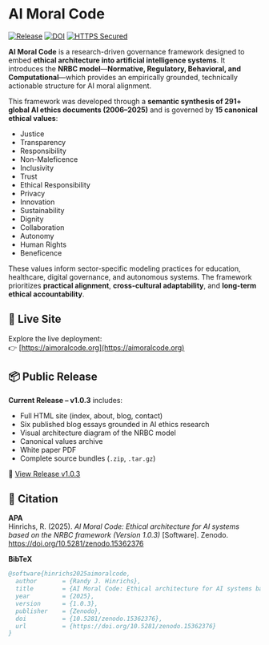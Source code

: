 # AI Moral Code

[![Release](https://img.shields.io/github/v/release/rjhinrichs/aimoralcode)](https://github.com/rjhinrichs/aimoralcode/releases/tag/v1.0.3)
[![DOI](https://zenodo.org/badge/DOI/10.5281/zenodo.15362376.svg)](https://doi.org/10.5281/zenodo.15362376)
[![HTTPS Secured](https://img.shields.io/badge/secure-https-green.svg)](https://aimoralcode.org)

**AI Moral Code** is a research-driven governance framework designed to embed **ethical architecture into artificial intelligence systems**. It introduces the **NRBC model**—**Normative, Regulatory, Behavioral, and Computational**—which provides an empirically grounded, technically actionable structure for AI moral alignment.

This framework was developed through a **semantic synthesis of 291+ global AI ethics documents (2006–2025)** and is governed by **15 canonical ethical values**:

- Justice  
- Transparency  
- Responsibility  
- Non-Maleficence  
- Inclusivity  
- Trust  
- Ethical Responsibility  
- Privacy  
- Innovation  
- Sustainability  
- Dignity  
- Collaboration  
- Autonomy  
- Human Rights  
- Beneficence  

These values inform sector-specific modeling practices for education, healthcare, digital governance, and autonomous systems. The framework prioritizes **practical alignment**, **cross-cultural adaptability**, and **long-term ethical accountability**.

## 🔗 Live Site

Explore the live deployment:  
👉 [https://aimoralcode.org](https://aimoralcode.org)

## 📦 Public Release

**Current Release – v1.0.3** includes:
- Full HTML site (index, about, blog, contact)
- Six published blog essays grounded in AI ethics research
- Visual architecture diagram of the NRBC model
- Canonical values archive
- White paper PDF
- Complete source bundles (`.zip`, `.tar.gz`)

🔖 [View Release v1.0.3](https://github.com/rjhinrichs/aimoralcode/releases/tag/v1.0.3)

## 📖 Citation

**APA**  
Hinrichs, R. (2025). *AI Moral Code: Ethical architecture for AI systems based on the NRBC framework (Version 1.0.3)* [Software]. Zenodo. https://doi.org/10.5281/zenodo.15362376

**BibTeX**
```bibtex
@software{hinrichs2025aimoralcode,
  author       = {Randy J. Hinrichs},
  title        = {AI Moral Code: Ethical architecture for AI systems based on the NRBC framework},
  year         = {2025},
  version      = {1.0.3},
  publisher    = {Zenodo},
  doi          = {10.5281/zenodo.15362376},
  url          = {https://doi.org/10.5281/zenodo.15362376}
}
